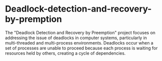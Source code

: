 # Deadlock-detection-and-recovery-by-premption
The "Deadlock Detection and Recovery by Preemption" project focuses on addressing the issue of deadlocks in computer systems, particularly in multi-threaded and multi-process environments. Deadlocks occur when a set of processes are unable to proceed because each process is waiting for resources held by others, creating a cycle of dependencies.
